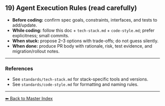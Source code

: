## 19) Agent Execution Rules (read carefully)

- **Before coding:** confirm spec goals, constraints, interfaces, and tests to add/update.  
- **While coding:** follow this doc + `tech-stack.md` + `code-style.md`; prefer explicitness; small commits.  
- **When stuck:** propose 2–3 options with trade-offs; do not guess silently.  
- **When done:** produce PR body with rationale, risk, test evidence, and migration/rollout notes.

---

### References
- See `standards/tech-stack.md` for stack-specific tools and versions.  
- See `standards/code-style.md` for formatting and naming rules.

---
[⬅ Back to Master Index](./best-practices.index.md)
